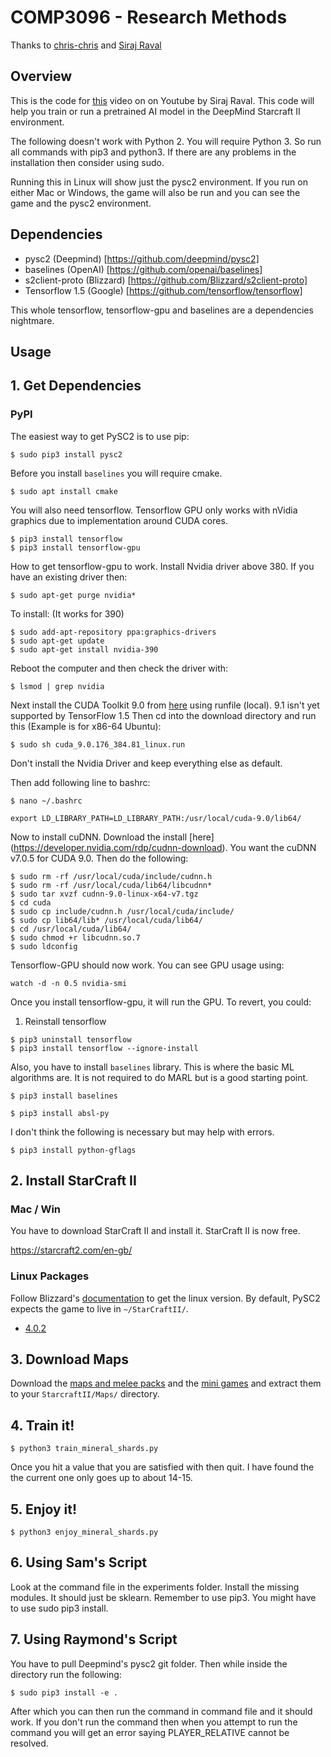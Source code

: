 # COMP3096 - Research Methods
Thanks to [chris-chris](https://github.com/chris-chris/pysc2-examples) and [Siraj Raval](https://github.com/Zacharias030/A-Guide-to-DeepMinds-StarCraft-AI-Environment)

## Overview

This is the code for [this](https://youtu.be/URWXG5jRB-A) video on on Youtube by Siraj Raval. This code will help you train or run a pretrained AI model in the DeepMind Starcraft II environment.

The following doesn't work with Python 2. You will require Python 3. So run all commands with pip3 and python3. If there are any problems in the installation then consider using sudo.

Running this in Linux will show just the pysc2 environment. If you run on either Mac or Windows, the game will also be run and you can see the game and the pysc2 environment.

## Dependencies

- pysc2 (Deepmind) [https://github.com/deepmind/pysc2]
- baselines (OpenAI) [https://github.com/openai/baselines]
- s2client-proto (Blizzard) [https://github.com/Blizzard/s2client-proto]
- Tensorflow 1.5 (Google) [https://github.com/tensorflow/tensorflow]

This whole tensorflow, tensorflow-gpu and baselines are a dependencies nightmare.

## Usage


## 1. Get Dependencies

### PyPI

The easiest way to get PySC2 is to use pip:

```shell
$ sudo pip3 install pysc2
```

Before you install `baselines` you will require cmake.
```shell
$ sudo apt install cmake
```

You will also need tensorflow. Tensorflow GPU only works with nVidia graphics due to implementation around CUDA cores.
```shell
$ pip3 install tensorflow
$ pip3 install tensorflow-gpu
```

How to get tensorflow-gpu to work.
Install Nvidia driver above 380. If you have an existing driver then:
```shell
$ sudo apt-get purge nvidia*
```

To install: (It works for 390)
```shell
$ sudo add-apt-repository ppa:graphics-drivers
$ sudo apt-get update
$ sudo apt-get install nvidia-390
```

Reboot the computer and then check the driver with:
```shell
$ lsmod | grep nvidia
```

Next install the CUDA Toolkit 9.0 from [here](https://developer.nvidia.com/cuda-90-download-archive) using runfile (local). 9.1 isn't yet supported by TensorFlow 1.5
Then cd into the download directory and run this (Example is for x86-64 Ubuntu):
```shell
$ sudo sh cuda_9.0.176_384.81_linux.run
```
Don't install the Nvidia Driver and keep everything else as default.

Then add following line to bashrc:
```shell
$ nano ~/.bashrc

export LD_LIBRARY_PATH=LD_LIBRARY_PATH:/usr/local/cuda-9.0/lib64/
```

Now to install cuDNN. Download the install [here] (https://developer.nvidia.com/rdp/cudnn-download). You want the cuDNN v7.0.5 for CUDA 9.0.
Then do the following:
```shell
$ sudo rm -rf /usr/local/cuda/include/cudnn.h
$ sudo rm -rf /usr/local/cuda/lib64/libcudnn*
$ sudo tar xvzf cudnn-9.0-linux-x64-v7.tgz
$ cd cuda
$ sudo cp include/cudnn.h /usr/local/cuda/include/
$ sudo cp lib64/lib* /usr/local/cuda/lib64/
$ cd /usr/local/cuda/lib64/
$ sudo chmod +r libcudnn.so.7
$ sudo ldconfig
```

Tensorflow-GPU should now work. You can see GPU usage using:
```shell
watch -d -n 0.5 nvidia-smi
```

Once you install tensorflow-gpu, it will run the GPU. To revert, you could:
1. Reinstall tensorflow
```shell
$ pip3 uninstall tensorflow
$ pip3 install tensorflow --ignore-install
```

Also, you have to install `baselines` library. This is where the basic ML algorithms are. It is not required to do MARL but is a good starting point.

```shell
$ pip3 install baselines
```

```shell
$ pip3 install absl-py
```

I don't think the following is necessary but may help with errors.
```shell
$ pip3 install python-gflags
```

## 2. Install StarCraft II

### Mac / Win

You have to download StarCraft II and install it. StarCraft II is now free.

https://starcraft2.com/en-gb/

### Linux Packages

Follow Blizzard's [documentation](https://github.com/Blizzard/s2client-proto#downloads) to
get the linux version. By default, PySC2 expects the game to live in
`~/StarCraftII/`.

* [4.0.2](http://blzdistsc2-a.akamaihd.net/Linux/SC2.4.0.2.zip)

## 3. Download Maps

Download the [maps and melee packs](https://github.com/Blizzard/s2client-proto#downloads)
and the [mini games](https://github.com/deepmind/pysc2/releases/download/v1.0/mini_games.zip)
and extract them to your `StarcraftII/Maps/` directory.

## 4. Train it!

```shell
$ python3 train_mineral_shards.py
```

Once you hit a value that you are satisfied with then quit. I have found the the current one only goes up to about 14-15.

## 5. Enjoy it!

```shell
$ python3 enjoy_mineral_shards.py
```

## 6. Using Sam's Script
Look at the command file in the experiments folder. Install the missing modules. It should just be sklearn. Remember to use pip3. You might have to use sudo pip3 install.

## 7. Using Raymond's Script
You have to pull Deepmind's pysc2 git folder. Then while inside the directory run the following:
```shell
$ sudo pip3 install -e .
```
After which you can then run the command in command file and it should work. If you don't run the command then when you attempt to run the command you will get an error saying PLAYER_RELATIVE cannot be resolved.
